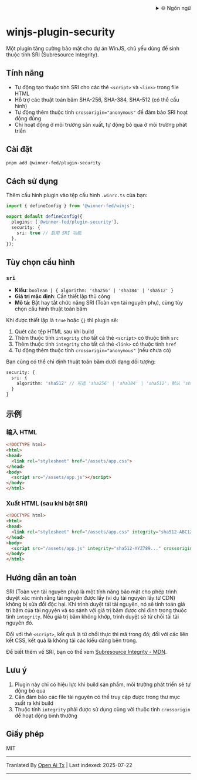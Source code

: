 <div align="right">
  <details>
    <summary >🌐 Ngôn ngữ</summary>
    <div>
      <div align="center">
        <a href="https://openaitx.github.io/view.html?user=winjs-dev&project=winjs-plugin-security&lang=en">English</a>
        | <a href="https://openaitx.github.io/view.html?user=winjs-dev&project=winjs-plugin-security&lang=zh-CN">简体中文</a>
        | <a href="https://openaitx.github.io/view.html?user=winjs-dev&project=winjs-plugin-security&lang=zh-TW">繁體中文</a>
        | <a href="https://openaitx.github.io/view.html?user=winjs-dev&project=winjs-plugin-security&lang=ja">日本語</a>
        | <a href="https://openaitx.github.io/view.html?user=winjs-dev&project=winjs-plugin-security&lang=ko">한국어</a>
        | <a href="https://openaitx.github.io/view.html?user=winjs-dev&project=winjs-plugin-security&lang=hi">हिन्दी</a>
        | <a href="https://openaitx.github.io/view.html?user=winjs-dev&project=winjs-plugin-security&lang=th">ไทย</a>
        | <a href="https://openaitx.github.io/view.html?user=winjs-dev&project=winjs-plugin-security&lang=fr">Français</a>
        | <a href="https://openaitx.github.io/view.html?user=winjs-dev&project=winjs-plugin-security&lang=de">Deutsch</a>
        | <a href="https://openaitx.github.io/view.html?user=winjs-dev&project=winjs-plugin-security&lang=es">Español</a>
        | <a href="https://openaitx.github.io/view.html?user=winjs-dev&project=winjs-plugin-security&lang=it">Italiano</a>
        | <a href="https://openaitx.github.io/view.html?user=winjs-dev&project=winjs-plugin-security&lang=ru">Русский</a>
        | <a href="https://openaitx.github.io/view.html?user=winjs-dev&project=winjs-plugin-security&lang=pt">Português</a>
        | <a href="https://openaitx.github.io/view.html?user=winjs-dev&project=winjs-plugin-security&lang=nl">Nederlands</a>
        | <a href="https://openaitx.github.io/view.html?user=winjs-dev&project=winjs-plugin-security&lang=pl">Polski</a>
        | <a href="https://openaitx.github.io/view.html?user=winjs-dev&project=winjs-plugin-security&lang=ar">العربية</a>
        | <a href="https://openaitx.github.io/view.html?user=winjs-dev&project=winjs-plugin-security&lang=fa">فارسی</a>
        | <a href="https://openaitx.github.io/view.html?user=winjs-dev&project=winjs-plugin-security&lang=tr">Türkçe</a>
        | <a href="https://openaitx.github.io/view.html?user=winjs-dev&project=winjs-plugin-security&lang=vi">Tiếng Việt</a>
        | <a href="https://openaitx.github.io/view.html?user=winjs-dev&project=winjs-plugin-security&lang=id">Bahasa Indonesia</a>
      </div>
    </div>
  </details>
</div>

# winjs-plugin-security

Một plugin tăng cường bảo mật cho dự án WinJS, chủ yếu dùng để sinh thuộc tính SRI (Subresource Integrity).

## Tính năng

- Tự động tạo thuộc tính SRI cho các thẻ `<script>` và `<link>` trong file HTML
- Hỗ trợ các thuật toán băm SHA-256, SHA-384, SHA-512 (có thể cấu hình)
- Tự động thêm thuộc tính `crossorigin="anonymous"` để đảm bảo SRI hoạt động đúng
- Chỉ hoạt động ở môi trường sản xuất, tự động bỏ qua ở môi trường phát triển

## Cài đặt


```bash
pnpm add @winner-fed/plugin-security
```
## Cách sử dụng

Thêm cấu hình plugin vào tệp cấu hình `.winrc.ts` của bạn:


```typescript
import { defineConfig } from '@winner-fed/winjs';

export default defineConfig({
  plugins: ['@winner-fed/plugin-security'],
  security: {
    sri: true // 启用 SRI 功能
  },
});
```
## Tùy chọn cấu hình

### `sri`

- **Kiểu**: `boolean | { algorithm: 'sha256' | 'sha384' | 'sha512' }`
- **Giá trị mặc định**: Cần thiết lập thủ công
- **Mô tả**: Bật hay tắt chức năng SRI (Toàn vẹn tài nguyên phụ), cùng tùy chọn cấu hình thuật toán băm

Khi được thiết lập là `true` hoặc `{}` thì plugin sẽ:

1. Quét các tệp HTML sau khi build
2. Thêm thuộc tính `integrity` cho tất cả thẻ `<script>` có thuộc tính `src`
3. Thêm thuộc tính `integrity` cho tất cả thẻ `<link>` có thuộc tính `href`
4. Tự động thêm thuộc tính `crossorigin="anonymous"` (nếu chưa có)

Bạn cũng có thể chỉ định thuật toán băm dưới dạng đối tượng:


```typescript
security: {
  sri: {
    algorithm: 'sha512' // 可选 'sha256' | 'sha384' | 'sha512'，默认 'sha512'
  }
}
```

## 示例

### 输入 HTML

```html
<!DOCTYPE html>
<html>
<head>
  <link rel="stylesheet" href="/assets/app.css">
</head>
<body>
  <script src="/assets/app.js"></script>
</body>
</html>
```
### Xuất HTML (sau khi bật SRI)


```html
<!DOCTYPE html>
<html>
<head>
  <link rel="stylesheet" href="/assets/app.css" integrity="sha512-ABC123..." crossorigin="anonymous">
</head>
<body>
  <script src="/assets/app.js" integrity="sha512-XYZ789..." crossorigin="anonymous"></script>
</body>
</html>
```
## Hướng dẫn an toàn

SRI (Toàn vẹn tài nguyên phụ) là một tính năng bảo mật cho phép trình duyệt xác minh rằng tài nguyên được lấy (ví dụ tài nguyên lấy từ CDN) không bị sửa đổi độc hại. Khi trình duyệt tải tài nguyên, nó sẽ tính toán giá trị băm của tài nguyên và so sánh với giá trị băm được chỉ định trong thuộc tính `integrity`. Nếu giá trị băm không khớp, trình duyệt sẽ từ chối tải tài nguyên đó.

Đối với thẻ `<script>`, kết quả là từ chối thực thi mã trong đó; đối với các liên kết CSS, kết quả là không tải các kiểu dáng bên trong.

Để biết thêm về SRI, bạn có thể xem [Subresource Integrity - MDN](https://developer.mozilla.org/zh-CN/docs/Web/Security/Subresource_Integrity).

## Lưu ý

1. Plugin này chỉ có hiệu lực khi build sản phẩm, môi trường phát triển sẽ tự động bỏ qua
2. Cần đảm bảo các file tài nguyên có thể truy cập được trong thư mục xuất ra khi build
3. Thuộc tính `integrity` phải được sử dụng cùng với thuộc tính `crossorigin` để hoạt động bình thường

## Giấy phép

MIT




---

Tranlated By [Open Ai Tx](https://github.com/OpenAiTx/OpenAiTx) | Last indexed: 2025-07-22

---